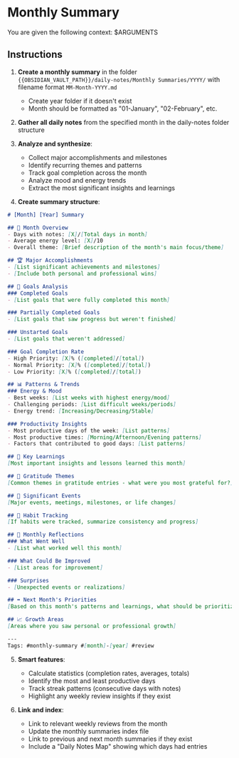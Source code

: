 # Monthly Summary

You are given the following context: $ARGUMENTS

## Instructions

1. **Create a monthly summary** in the folder `{{OBSIDIAN_VAULT_PATH}}/daily-notes/Monthly Summaries/YYYY/` with filename format `MM-Month-YYYY.md`
   - Create year folder if it doesn't exist
   - Month should be formatted as "01-January", "02-February", etc.

2. **Gather all daily notes** from the specified month in the daily-notes folder structure

3. **Analyze and synthesize**:
   - Collect major accomplishments and milestones
   - Identify recurring themes and patterns
   - Track goal completion across the month
   - Analyze mood and energy trends
   - Extract the most significant insights and learnings

4. **Create summary structure**:

```markdown
# [Month] [Year] Summary

## 📅 Month Overview
- Days with notes: [X]/[Total days in month]
- Average energy level: [X]/10
- Overall theme: [Brief description of the month's main focus/theme]

## 🏆 Major Accomplishments
- [List significant achievements and milestones]
- [Include both personal and professional wins]

## 🎯 Goals Analysis
### Completed Goals
- [List goals that were fully completed this month]

### Partially Completed Goals
- [List goals that saw progress but weren't finished]

### Unstarted Goals
- [List goals that weren't addressed]

### Goal Completion Rate
- High Priority: [X]% ([completed]/[total])
- Normal Priority: [X]% ([completed]/[total])
- Low Priority: [X]% ([completed]/[total])

## 📊 Patterns & Trends
### Energy & Mood
- Best weeks: [List weeks with highest energy/mood]
- Challenging periods: [List difficult weeks/periods]
- Energy trend: [Increasing/Decreasing/Stable]

### Productivity Insights
- Most productive days of the week: [List patterns]
- Most productive times: [Morning/Afternoon/Evening patterns]
- Factors that contributed to good days: [List patterns]

## 🧠 Key Learnings
[Most important insights and lessons learned this month]

## 🙏 Gratitude Themes
[Common themes in gratitude entries - what were you most grateful for?]

## 📝 Significant Events
[Major events, meetings, milestones, or life changes]

## 🔄 Habit Tracking
[If habits were tracked, summarize consistency and progress]

## 🤔 Monthly Reflections
### What Went Well
- [List what worked well this month]

### What Could Be Improved
- [List areas for improvement]

### Surprises
- [Unexpected events or realizations]

## ➡️ Next Month's Priorities
[Based on this month's patterns and learnings, what should be prioritized next month?]

## 📈 Growth Areas
[Areas where you saw personal or professional growth]

---
Tags: #monthly-summary #[month]-[year] #review
```

5. **Smart features**:
   - Calculate statistics (completion rates, averages, totals)
   - Identify the most and least productive days
   - Track streak patterns (consecutive days with notes)
   - Highlight any weekly review insights if they exist

2. **Link and index**:
   - Link to relevant weekly reviews from the month
   - Update the monthly summaries index file
   - Link to previous and next month summaries if they exist
   - Include a "Daily Notes Map" showing which days had entries
